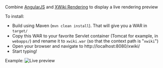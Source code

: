 Combine [AngularJS](http://angularjs.org/) and [XWiki Rendering](http://rendering.xwiki.org/) to display a live rendering preview

To install:
* Build using Maven (`mvn clean install`). That will give you a WAR in `target/`
* Copy this WAR to your favorite Servlet container (Tomcat for example, in `webapps/`) and rename it to `xwiki.war` (so that the context path is "`xwiki`")
* Open your browser and navigate to http://localhost:8080/xwiki/
* Start typing!

Example:
![Live preview](https://www.evernote.com/shard/s119/sh/d45e2995-475d-4140-b9a1-d13557112f20/f4267f1baa155e17f942a952863efa00/res/0ddf817b-a592-4414-b4f5-246af380b497/skitch.png)
